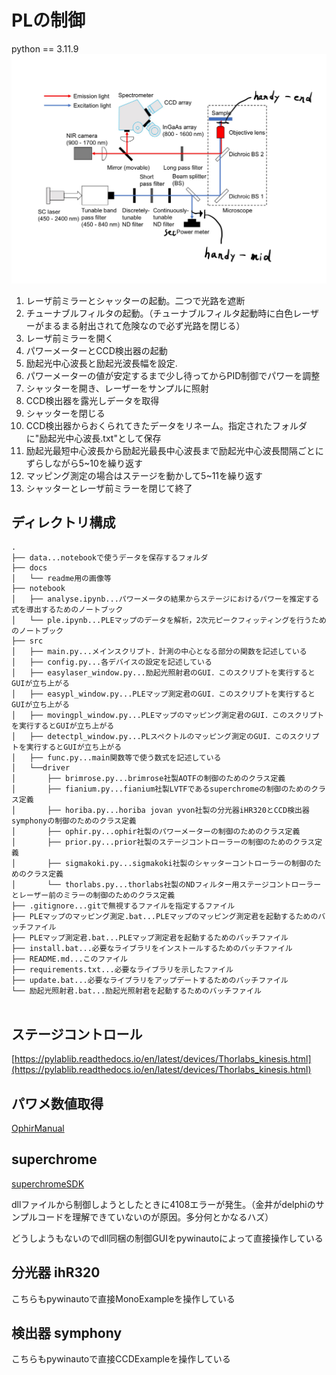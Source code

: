# PLの制御
python == 3.11.9
![overview](docs/fig1.png)

1. レーザ前ミラーとシャッターの起動。二つで光路を遮断
2. チューナブルフィルタの起動。（チューナブルフィルタ起動時に白色レーザーがまるまる射出されて危険なので必ず光路を閉じる）
3. レーザ前ミラーを開く
4. パワーメーターとCCD検出器の起動
5. 励起光中心波長と励起光波長幅を設定.
6. パワーメーターの値が安定するまで少し待ってからPID制御でパワーを調整
7. シャッターを開き、レーザーをサンプルに照射
8. CCD検出器を露光しデータを取得
9. シャッターを閉じる
10. CCD検出器からおくられてきたデータをリネーム。指定されたフォルダに"励起光中心波長.txt"として保存
11. 励起光最短中心波長から励起光最長中心波長まで励起光中心波長間隔ごとにずらしながら5~10を繰り返す
12. マッピング測定の場合はステージを動かして5~11を繰り返す
13. シャッターとレーザ前ミラーを閉じて終了

## ディレクトリ構成

```
.
├── data...notebookで使うデータを保存するフォルダ
├── docs
│   └── readme用の画像等
├── notebook
│   ├── analyse.ipynb...パワーメータの結果からステージにおけるパワーを推定する式を導出するためのノートブック
│   └── ple.ipynb...PLEマップのデータを解析，2次元ピークフィッティングを行うためのノートブック
├── src
│   ├── main.py...メインスクリプト．計測の中心となる部分の関数を記述している
│   ├── config.py...各デバイスの設定を記述している
│   ├── easylaser_window.py...励起光照射君のGUI．このスクリプトを実行するとGUIが立ち上がる
│   ├── easypl_window.py...PLEマップ測定君のGUI．このスクリプトを実行するとGUIが立ち上がる
│   ├── movingpl_window.py...PLEマップのマッピング測定君のGUI．このスクリプトを実行するとGUIが立ち上がる
│   ├── detectpl_window.py...PLスペクトルのマッピング測定のGUI．このスクリプトを実行するとGUIが立ち上がる
│   ├── func.py...main関数等で使う数式を記述している
│   └──driver
│       ├── brimrose.py...brimrose社製AOTFの制御のためのクラス定義
│       ├── fianium.py...fianium社製LVTFであるsuperchromeの制御のためのクラス定義
│       ├── horiba.py...horiba jovan yvon社製の分光器iHR320とCCD検出器symphonyの制御のためのクラス定義
│       ├── ophir.py...ophir社製のパワーメーターの制御のためのクラス定義
│       ├── prior.py...prior社製のステージコントローラーの制御のためのクラス定義
│       ├── sigmakoki.py...sigmakoki社製のシャッターコントローラーの制御のためのクラス定義
│       └── thorlabs.py...thorlabs社製のNDフィルター用ステージコントローラーとレーザー前のミラーの制御のためのクラス定義
├── .gitignore...gitで無視するファイルを指定するファイル
├── PLEマップのマッピング測定.bat...PLEマップのマッピング測定君を起動するためのバッチファイル
├── PLEマップ測定君.bat...PLEマップ測定君を起動するためのバッチファイル
├── install.bat...必要なライブラリをインストールするためのバッチファイル
├── README.md...このファイル
├── requirements.txt...必要なライブラリを示したファイル
├── update.bat...必要なライブラリをアップデートするためのバッチファイル
└── 励起光照射君.bat...励起光照射君を起動するためのバッチファイル


```

## ステージコントロール

[https://pylablib.readthedocs.io/en/latest/devices/Thorlabs_kinesis.html](https://pylablib.readthedocs.io/en/latest/devices/Thorlabs_kinesis.html)


## パワメ数値取得
[OphirManual](docs/OphirLMMeasurement_COM_Object_0.pdf)


## superchrome
[superchromeSDK](docs/SuperChromeSDK.pdf)

dllファイルから制御しようとしたときに4108エラーが発生。（金井がdelphiのサンプルコードを理解できていないのが原因。多分何とかなるハズ）

どうしようもないのでdll同梱の制御GUIをpywinautoによって直接操作している

## 分光器 ihR320

こちらもpywinautoで直接MonoExampleを操作している

## 検出器 symphony

こちらもpywinautoで直接CCDExampleを操作している